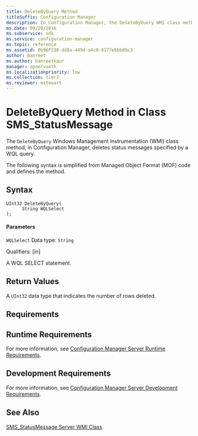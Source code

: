 ```yaml
---
title: DeleteByQuery Method
titleSuffix: Configuration Manager
description: In Configuration Manager, the DeleteByQuery WMI class method deletes status messages specified by a WQL query.
ms.date: 09/20/2016
ms.subservice: sdk
ms.service: configuration-manager
ms.topic: reference
ms.assetid: 0b96f338-dd8a-449d-a4c0-8177ebbb0bc3
author: Banreet
ms.author: banreetkaur
manager: apoorvseth
ms.localizationpriority: low
ms.collection: tier3
ms.reviewer: mstewart
---
```

# DeleteByQuery Method in Class SMS_StatusMessage
The `DeleteByQuery` Windows Management Instrumentation (WMI) class method, in Configuration Manager, deletes status messages specified by a WQL query.

 The following syntax is simplified from Managed Object Format (MOF) code and defines the method.

## Syntax

```
UInt32 DeleteByQuery(
      String WQLSelect
);
```

#### Parameters
 `WQLSelect`
 Data type: `String`

 Qualifiers: [in]

 A WQL SELECT statement.

## Return Values
 A `UInt32` data type that indicates the number of rows deleted.

## Requirements

## Runtime Requirements
 For more information, see [Configuration Manager Server Runtime Requirements](../../../../../develop/core/reqs/server-runtime-requirements.md).

## Development Requirements
 For more information, see [Configuration Manager Server Development Requirements](../../../../../develop/core/reqs/server-development-requirements.md).

## See Also
 [SMS_StatusMessage Server WMI Class](../../../../../develop/reference/core/servers/manage/sms_statusmessage-server-wmi-class.md)
